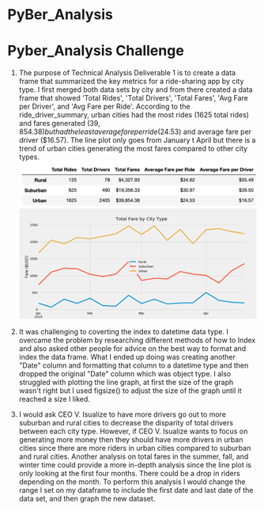 # PyBer_Analysis
# Pyber_Analysis Challenge
1) The purpose of Technical Analysis Deliverable 1 is to create a data frame that summarized the key metrics for a ride-sharing app by city type. I first merged both data sets by city and from there created a data frame that showed 'Total Rides', 'Total Drivers', 'Total Fares', 'Avg Fare per Driver', and 'Avg Fare per Ride'. According to the ride_driver_summary, urban cities had the most rides (1625 total rides) and fares generated ($39,854.38) but had the least average fare per ride ($24.53) and average fare per driver ($16.57). The line plot only goes from January t April but there is a trend of urban cities generating the most fares compared to other city types. 
![Ride and Driver Summary](https://github.com/meiiscrazy/PyBer_Analysis/blob/master/Resources/ride_driver_summary.png)
![Line Plot of Total Fare](https://github.com/meiiscrazy/PyBer_Analysis/blob/master/Resources/TotalFare.png)

2) It was challenging to coverting the index to datetime data type. I overcame the problem by researching different methods of how to Index and also asked other people for advice on the best way to format and index the data frame. What I ended up doing was creating another "Date" column and formatting that column to a datetime type and then dropped the original "Date" column which was object type. I also struggled with plotting the line graph, at first the size of the graph wasn't right but I used figsize() to adjust the size of the graph until it reached a size I liked. 

3) I would ask CEO V. Isualize to have more drivers go out to more suburban and rural cities to decrease the disparity of total drivers between each city type. However, if CEO V. Isualize wants to focus on generating more money then they should have more drivers in urban cities since there are more riders in urban cities compared to suburban and rural cities. Another analysis on total fares in the summer, fall, and winter time could provide a more in-depth analysis since the line plot is only looking at the first four months. There could be a drop in riders depending on the month. To perform this analysis I would change the range I set on my dataframe to include the first date and last date of the data set, and then graph the new dataset.  
